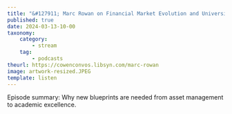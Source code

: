 ```yaml
---
title: "&#127911; Marc Rowan on Financial Market Evolution and University Governance"
published: true
date: 2024-03-13-10-00
taxonomy:
    category:
        - stream
    tag:
        - podcasts
theurl: https://cowenconvos.libsyn.com/marc-rowan
image: artwork-resized.JPEG
template: listen
---
```


Episode summary: Why new blueprints are needed from asset management to academic excellence.
